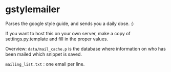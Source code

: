 # gstylemailer
Parses the google style guide, and sends you a daily dose. :)

If you want to host this on your own server, make a copy of settings.py.template and fill in the proper values.

Overview:
`data/mail_cache.p` is the database where information on who has been mailed which snippet is saved.

`mailing_list.txt` : one email per line.
